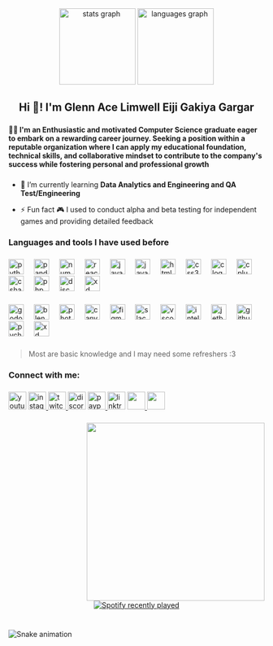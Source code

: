 <div align="center">
  <img src="https://github-readme-stats.vercel.app/api?username=eijidiot&hide_title=false&hide_rank=false&show_icons=true&include_all_commits=true&count_private=true&disable_animations=false&theme=dracula&locale=en&hide_border=false" height="150" alt="stats graph"  />
  <img src="https://github-readme-stats.vercel.app/api/top-langs?username=eijidiot&locale=en&hide_title=false&layout=compact&card_width=320&langs_count=5&theme=dracula&hide_border=false" height="150" alt="languages graph"  />
</div>

###

<h2 align="center">Hi 👋! I'm Glenn Ace Limwell Eiji Gakiya Gargar</h2>

###

<h4 align="left">🧙‍♂️ I'm an Enthusiastic and motivated Computer Science graduate eager to embark on a rewarding career journey. Seeking a position within a reputable organization where I can apply my educational foundation, technical skills, and collaborative mindset to contribute to the company's success while fostering personal and professional growth</h4>

###

- 🌱 I’m currently learning **Data Analytics and Engineering and QA Test/Engineering**</p>

- ⚡ Fun fact 🎮 I used to conduct alpha and beta testing for independent games and providing detailed feedback</p>

###

<h3 align="left">Languages and tools I have used before</h3>

###

<div align="left">
  <img src="https://cdn.jsdelivr.net/gh/devicons/devicon/icons/python/python-original.svg" height="30" alt="python logo"  />
  <img width="12" />
  <img src="https://cdn.jsdelivr.net/gh/devicons/devicon/icons/pandas/pandas-original.svg" height="30" alt="pandas logo"  />
  <img width="12" />
  <img src="https://cdn.jsdelivr.net/gh/devicons/devicon/icons/numpy/numpy-original.svg" height="30" alt="numpy logo"  />
  <img width="12" />
  <img src="https://cdn.jsdelivr.net/gh/devicons/devicon/icons/react/react-original.svg" height="30" alt="react logo"  />
  <img width="12" />
  <img src="https://cdn.jsdelivr.net/gh/devicons/devicon/icons/java/java-original.svg" height="30" alt="java logo"  />
  <img width="12" />
  <img src="https://cdn.jsdelivr.net/gh/devicons/devicon/icons/javascript/javascript-original.svg" height="30" alt="javascript logo"  />
  <img width="12" />
  <img src="https://cdn.jsdelivr.net/gh/devicons/devicon/icons/html5/html5-original.svg" height="30" alt="html5 logo"  />
  <img width="12" />
  <img src="https://cdn.jsdelivr.net/gh/devicons/devicon/icons/css3/css3-original.svg" height="30" alt="css3 logo"  />
  <img width="12" />
  <img src="https://cdn.jsdelivr.net/gh/devicons/devicon/icons/c/c-original.svg" height="30" alt="c logo"  />
  <img width="12" />
  <img src="https://cdn.jsdelivr.net/gh/devicons/devicon/icons/cplusplus/cplusplus-original.svg" height="30" alt="cplusplus logo"  />
  <img width="12" />
  <img src="https://cdn.jsdelivr.net/gh/devicons/devicon/icons/csharp/csharp-original.svg" height="30" alt="csharp logo"  />
  <img width="12" />
  <img src="https://cdn.jsdelivr.net/gh/devicons/devicon/icons/php/php-original.svg" height="30" alt="php logo"  />
  <img width="12" />
  <img src="https://cdn.jsdelivr.net/gh/devicons/devicon/icons/discordjs/discordjs-original.svg" height="30" alt="discordjs logo"  />
  <img width="12" />
  <img src="https://skillicons.dev/icons?i=xd" height="30" alt="xd logo"  />
</div>

###

<div align="left">
  <img src="https://cdn.jsdelivr.net/gh/devicons/devicon/icons/godot/godot-original.svg" height="30" alt="godot logo"  />
  <img width="12" />
  <img src="https://cdn.jsdelivr.net/gh/devicons/devicon/icons/blender/blender-original.svg" height="30" alt="blender logo"  />
  <img width="12" />
  <img src="https://cdn.simpleicons.org/adobephotoshop/31A8FF" height="30" alt="photoshop logo"  />
  <img width="12" />
  <img src="https://cdn.jsdelivr.net/gh/devicons/devicon/icons/canva/canva-original.svg" height="30" alt="canva logo"  />
  <img width="12" />
  <img src="https://cdn.jsdelivr.net/gh/devicons/devicon/icons/figma/figma-original.svg" height="30" alt="figma logo"  />
  <img width="12" />
  <img src="https://cdn.jsdelivr.net/gh/devicons/devicon/icons/slack/slack-original.svg" height="30" alt="slack logo"  />
  <img width="12" />
  <img src="https://cdn.jsdelivr.net/gh/devicons/devicon/icons/vscode/vscode-original.svg" height="30" alt="vscode logo"  />
  <img width="12" />
  <img src="https://cdn.jsdelivr.net/gh/devicons/devicon/icons/intellij/intellij-original.svg" height="30" alt="intellij logo"  />
  <img width="12" />
  <img src="https://cdn.jsdelivr.net/gh/devicons/devicon/icons/jetbrains/jetbrains-original.svg" height="30" alt="jetbrains logo"  />
  <img width="12" />
  <img src="https://skillicons.dev/icons?i=github" height="30" alt="github logo"  />
  <img width="12" />
  <img src="https://cdn.jsdelivr.net/gh/devicons/devicon/icons/pycharm/pycharm-original.svg" height="30" alt="pycharm logo"  />
  <img width="12" />
  <img src="https://skillicons.dev/icons?i=xd" height="30" alt="xd logo"  />
</div>

###

> Most are basic knowledge and I may need some refreshers :3</p>

###

<h3 align="left">Connect with me:</h3>

###
<div align="left">
  <img src="https://img.shields.io/static/v1?message=Mixcontour&logo=youtube&label=&color=FF0000&logoColor=white&labelColor=&style=for-the-badge" height="35" alt="youtube logo"  />
  <a href="https://www.instagram.com/eijidiot/" target="_blank">
    <img src="https://img.shields.io/static/v1?message=eijidiot&logo=instagram&label=&color=E4405F&logoColor=white&labelColor=&style=for-the-badge" height="35" alt="instagram logo"  />
  </a>
  <a href="https://www.twitch.tv/mixcontour" target="_blank">
    <img src="https://img.shields.io/static/v1?message=Mixcontour&logo=twitch&label=&color=9146FF&logoColor=white&labelColor=&style=for-the-badge" height="35" alt="twitch logo"  />
  </a>
  <img src="https://img.shields.io/static/v1?message=Mixcontour&logo=discord&label=&color=7289DA&logoColor=white&labelColor=&style=for-the-badge" height="35" alt="discord logo"  />
  <a href="https://paypal.me/GGargy?country.x=PH&locale.x=en_US" target="_blank">
    <img src="https://img.shields.io/static/v1?message=@GGargy&logo=paypal&label=&color=00457C&logoColor=white&labelColor=&style=for-the-badge" height="35" alt="paypal logo"  />
  </a>
  <img src="https://img.shields.io/static/v1?message=LinkTree&logo=linktree&label=&color=1de9b6&logoColor=white&labelColor=&style=for-the-badge" height="35" alt="linktree logo"  />
  <a href="https://steamcommunity.com/id/FatMan101" target="_blank"> 
    <img src="https://img.shields.io/badge/Steam-grey?style=for-the-badge&logoColor=white&labelColor&logo=Steam" height="35" >
  </a>
  <a href="https://www.linkedin.com/in/glenn-ace-limwell-gargar-953046329/" target="_blank">
  <img src="https://img.shields.io/badge/LinkedIn-Blue?style=for-the-badge&logo=LinkedIn&logoColor=white&color=%230A66C2" height="35" />
  </a>
</div>

###

<img align="right" height="350" src="https://i.pinimg.com/originals/f7/37/50/f73750e62a88f7ca3784c3660e03c0e7.gif"  />

###

<div align="center">
  <a href="https://open.spotify.com/user/eds9v1lnjveu8hbf03qem2xrt">
    <img src="https://spotify-recently-played-readme.vercel.app/api?user=eds9v1lnjveu8hbf03qem2xrt&count=5&unique=true" alt="Spotify recently played"  />
  </a>
</div>

###

<br clear="both">

<img src="https://raw.githubusercontent.com/eijidiot/eijidiot/output/snake.svg" alt="Snake animation" />

###
